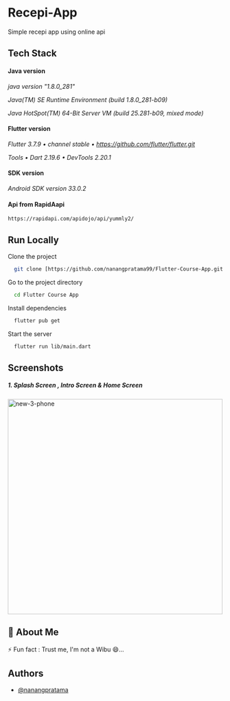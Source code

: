 # Recepi-App
Simple recepi app using online api

## Tech Stack

#### Java version
_java version "1.8.0_281"_

_Java(TM) SE Runtime Environment (build 1.8.0_281-b09)_

_Java HotSpot(TM) 64-Bit Server VM (build 25.281-b09, mixed mode)_

#### Flutter version
_Flutter 3.7.9 • channel stable • https://github.com/flutter/flutter.git_

_Tools • Dart 2.19.6 • DevTools 2.20.1_

#### SDK version
_Android SDK version 33.0.2_

#### Api from RapidAapi
````
https://rapidapi.com/apidojo/api/yummly2/
````

## Run Locally

Clone the project

```bash
  git clone [https://github.com/nanangpratama99/Flutter-Course-App.git
```

Go to the project directory

```bash
  cd Flutter Course App
```

Install dependencies

```bash
  flutter pub get
```

Start the server

```bash
  flutter run lib/main.dart
```
    
## Screenshots
##### 1. Splash Screen , Intro Screen & Home Screen
####

<img width="500" alt="new-3-phone" src="https://github.com/nanangpratama99/Recepi-App/assets/111034379/59ea4a95-8592-4484-9c0c-62b5cbc7958c">

## 🚀 About Me
⚡️ Fun fact : Trust me, I'm not a Wibu 😄...


## Authors

- [@nanangpratama](https://github.com/nanangpratama99)

